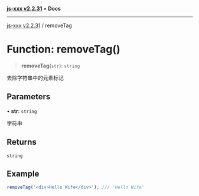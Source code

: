 [**js-xxx v2.2.31**](../README.md) • **Docs**

***

[js-xxx v2.2.31](../README.md) / removeTag

# Function: removeTag()

> **removeTag**(`str`): `string`

去除字符串中的元素标记

## Parameters

• **str**: `string`

字符串

## Returns

`string`

## Example

```ts
removeTag('<div>Hello Wife</div>'); /// 'Hello Wife'
```
